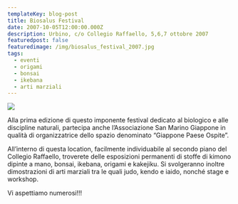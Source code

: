 ```yaml
---
templateKey: blog-post
title: Biosalus Festival
date: 2007-10-05T12:00:00.000Z
description: Urbino, c/o Collegio Raffaello, 5,6,7 ottobre 2007
featuredpost: false
featuredimage: /img/biosalus_festival_2007.jpg
tags:
  - eventi
  - origami
  - bonsai
  - ikebana
  - arti marziali
---
```


![](/img/biosalus_festival_2007.jpg)

Alla prima edizione di questo imponente festival dedicato al biologico e alle discipline naturali, partecipa anche l’Associazione San Marino Giappone in qualità di organizzatrice dello spazio denominato “Giappone Paese Ospite”. 

 All’interno di questa location, facilmente individuabile al secondo piano del Collegio Raffaello, troverete delle esposizioni permanenti di stoffe di kimono dipinte a mano, bonsai, ikebana, origami e kakejiku. Si svolgeranno inoltre dimostrazioni di arti marziali tra le quali judo, kendo e iaido, nonché stage e workshop. 

 Vi aspettiamo numerosi!!!